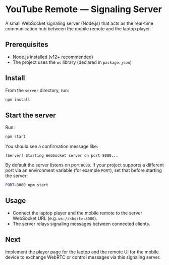 # YouTube Remote — Signaling Server

A small WebSocket signaling server (Node.js) that acts as the real-time communication hub between the mobile remote and the laptop player.

## Prerequisites

- Node.js installed (v12+ recommended)
- The project uses the `ws` library (declared in `package.json`)

## Install

From the `server` directory, run:

```bash
npm install
```

## Start the server

Run:

```bash
npm start
```

You should see a confirmation message like:

```
[Server] Starting WebSocket server on port 8080...
```

By default the server listens on port `8080`. If your project supports a different port via an environment variable (for example `PORT`), set that before starting the server:

```bash
PORT=3000 npm start
```

## Usage

- Connect the laptop player and the mobile remote to the server WebSocket URL (e.g. `ws://<host>:8080`).
- The server relays signaling messages between connected clients.

## Next

Implement the player page for the laptop and the remote UI for the mobile device to exchange WebRTC or control messages via this signaling server.
